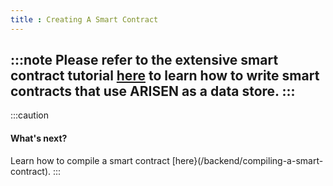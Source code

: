 ```yaml
---
title : Creating A Smart Contract
---
```


:::note
Please refer to the extensive smart contract tutorial [here](#) to learn how to write smart contracts that use ARISEN as a data store.
:::
---
:::caution
#### What's next?
Learn how to compile a smart contract [here}(/backend/compiling-a-smart-contract).
:::